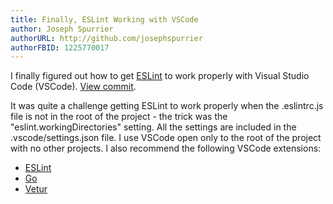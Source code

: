 ```yaml
---
title: Finally, ESLint Working with VSCode
author: Joseph Spurrier
authorURL: http://github.com/josephspurrier
authorFBID: 1225770017
---
```


I finally figured out how to get [ESLint](https://eslint.org/) to work properly
with Visual Studio Code (VSCode).
[View commit](https://github.com/josephspurrier/govueapp/commit/f85d046355c8088749e0efadcce491f430b59191).

It was quite a challenge getting ESLint to work properly when the .eslintrc.js file is not in the root of the project - the trick was the "eslint.workingDirectories" setting. All the settings are included in the .vscode/settings.json file. I use VSCode open only to the root of the project with no other projects. I also recommend the following VSCode extensions:

- [ESLint](https://marketplace.visualstudio.com/items?itemName=dbaeumer.vscode-eslint)
- [Go](https://marketplace.visualstudio.com/items?itemName=ms-vscode.Go)
- [Vetur](https://marketplace.visualstudio.com/items?itemName=octref.vetur)

<!--truncate-->

